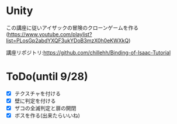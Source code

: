 # Unity
この講座に従いアイザックの冒険のクローンゲームを作る(https://www.youtube.com/playlist?list=PLosGp2abdYXQF3ukYDoB3mzX0h0eKWXkQ)

講座リポジトリ:https://github.com/chillehh/Binding-of-Isaac-Tutorial

# ToDo(until 9/28)
- [x] テクスチャを付ける
- [x] 壁に判定を付ける
- [x] ザコの全滅判定と扉の開閉
- [x] ボスを作る(出来たらいいね)
